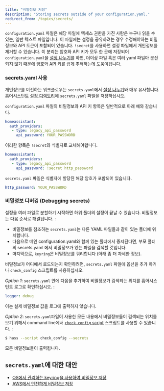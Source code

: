 ```yaml
---
title: "비밀정보 저장"
description: "Storing secrets outside of your configuration.yaml."
redirect_from: /topics/secrets/
---
```


`configuration.yaml` 파일은 해당 파일에 액세스 권한을 가진 사람은 누구나 읽을 수 있는, 일반 텍스트 파일입니다. 이 파일에는 설정을 공유하려는 경우 수정해야하는 비밀정보와 API 토큰이 포함되어 있습니다. `!secret`를 사용하면 설정 파일에서 개인정보를 제거할 수 있습니다. 이 분리는 암호와 API 키가 모두 한 곳에 저장되어 `configuration.yaml`을 [설정 나누기](/docs/configuration/splitting_configuration/)를 하면, 더이상 파일 혹은 여러 yaml 파일아 분산되지 않기 때문에 암호와 API 키를 쉽게 추적하는데 도움이됩니다.


### secrets.yaml 사용

개인정보를 이전하는 워크플로우는 `secrets.yaml`에서 [설정 나누기](/docs/configuration/splitting_configuration/)와 매우 유사합니다. 홈어시스턴트 [설정 디렉토리](/docs/configuration/)에 `secrets.yaml` 파일을 저장하십시오. 

`configuration.yaml` 파일의 비밀정보와 API 키 항목은 일반적으로 아래 예와 같습니다.

```yaml
homeassistant:
  auth_providers:
   - type: legacy_api_password
     api_password: YOUR_PASSWORD
```

이러한 항목은 `!secret`와 식별자로 교체해야합니다.

```yaml
homeassistant:
  auth_providers:
   - type: legacy_api_password
     api_password: !secret http_password
```

`secrets.yaml` 파일은 식별자에 할당된 해당 암호가 포함되어 있습니다.

```yaml
http_password: YOUR_PASSWORD
```

### 비밀정보 디버깅 (Debugging secrets)

설정을 여러 파일로 분할하기 시작하면 하위 폴더의 설정이 끝날 수 있습니다. 비밀정보는 다음 순서로 해결됩니다. :

- 비밀정보를 참조하는 `secrets.yaml`는 다른 YAML 파일들과 같이 있는 폴더에 위치합니다. 
- 다음으로 메인 configuration.yaml와 함께 있는 폴더에서 중지된다면, 부모 폴더의 secrets.yaml 에서 비밀정보가 있는 파일을 검색할 것입니다. 
- 마지막으로, `keyring`은 비밀정보를 쿼리합니다 (아래 좀 더 자세한 정보).

비밀정보가 어디에서 로드되는지 확인하려면, `secrets.yaml` 파일에 옵션을 추가 하거나 `check_config` 스크립트를 사용하십시오.

*Option 1*: `secrets.yaml` 안에 다음을 추가하여 비밀정보가 검색되는 위치를 홈어시스턴트 로그로 확인하십시오. :

```yaml
logger: debug
```
이는 실제 비밀정보 값을 로그에 출력하지 않습니다.

*Option 2*: `secrets.yaml`파일이 사용한 모든 내용에서 비밀정보들이 검색되는 위치를 보기 위해서 command line에서 [`check_config` script](/docs/tools/check_config/) 스크립트를 사용할 수 있습니다. :

```bash
$ hass --script check_config --secrets
```
모든 비밀정보들이 출력됩니다. 

## `secrets.yaml`에 대한 대안

- [OS에서 관리하는 keyring을 사용하여 비밀정보 저장](/docs/tools/keyring/)
- [AWS에서 안전하게 비밀정보 저장](/docs/tools/credstash/)

